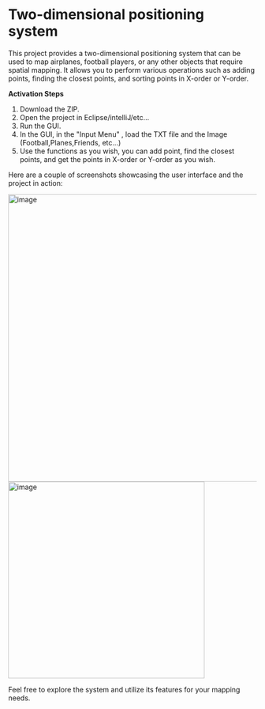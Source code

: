 # Two-dimensional positioning system

This project provides a two-dimensional positioning system that can be used to map airplanes, football players, or any other objects that require spatial mapping. It allows you to perform various operations such as adding points, finding the closest points, and sorting points in X-order or Y-order.

**Activation Steps**

1. Download the ZIP.
2. Open the project in Eclipse/intelliJ/etc...
3. Run the GUI.
4. In the GUI, in the "Input Menu" , load the TXT file and the Image (Football,Planes,Friends, etc...)
5. Use the functions as you wish, you can add point, find the closest points, and get the points in X-order or Y-order as you wish.


Here are a couple of screenshots showcasing the user interface and the project in action: 

<img width="582" alt="image" src="https://github.com/Idan1414/Two-dimensional-positioning-system/assets/133697418/d1840518-37bf-4216-a80b-9b30d389b892">
<img width="398" alt="image" src="https://github.com/Idan1414/Two-dimensional-positioning-system/assets/133697418/6eb968c2-0636-496e-8b9b-55a91c7c0e53">

Feel free to explore the system and utilize its features for your mapping needs.
